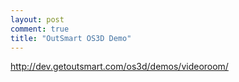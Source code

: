 ```yaml
---
layout: post
comment: true
title: "OutSmart OS3D Demo"
---
```

http://dev.getoutsmart.com/os3d/demos/videoroom/
